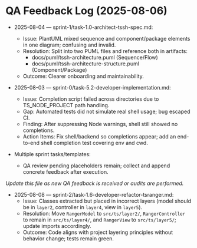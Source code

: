 # QA Feedback Log (2025-08-06)

- 2025-08-04 — sprint-1/task-1.0-architect-tssh-spec.md:
  - Issue: PlantUML mixed sequence and component/package elements in one diagram; confusing and invalid.
  - Resolution: Split into two PUML files and reference both in artifacts:
    - docs/puml/tssh-architecture.puml (Sequence/Flow)
    - docs/puml/tssh-architecture-structure.puml (Component/Package)
  - Outcome: Clearer onboarding and maintainability.

- 2025-08-03 — sprint-0/task-5.2-developer-implementation.md:
  - Issue: Completion script failed across directories due to TS_NODE_PROJECT path handling.
  - Gap: Automated tests did not simulate real shell usage; bug escaped CI.
  - Finding: After suppressing Node warnings, shell still showed no completions.
  - Action Items: Fix shell/backend so completions appear; add an end-to-end shell completion test covering env and cwd.

- Multiple sprint tasks/templates:
  - QA review pending placeholders remain; collect and append concrete feedback after execution.

*Update this file as new QA feedback is received or audits are performed.*

- 2025-08-08 — sprint-2/task-1.6-developer-refactor-tsranger.md:
  - Issue: Classes extracted but placed in incorrect layers (model should be in `layer2`, controller in `layer4`, view in `layer5`).
  - Resolution: Move `RangerModel` to `src/ts/layer2/`, `RangerController` to remain in `src/ts/layer4/`, and `RangerView` to `src/ts/layer5/`; update imports accordingly.
  - Outcome: Code aligns with project layering principles without behavior change; tests remain green.
